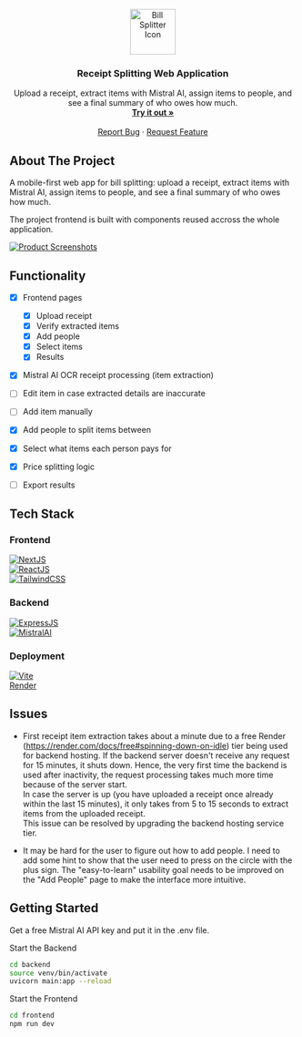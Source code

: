 <br />
<div align="center">
  <a href="bill-splitter-liart.vercel.app/scan">
    <img src="images/icon.png" alt="Bill Splitter Icon" width="80" height="80">
  </a>

  <h3 align="center">Receipt Splitting Web Application</h3>

  <p align="center">
    Upload a receipt, extract items with Mistral AI, assign items to people, and see a final summary of who owes how much.
    <br />
    <a href="bill-splitter-liart.vercel.app/scan"><strong>Try it out »</strong></a>
    <br />
    <br />
    <a href="https://github.com/othneildrew/Best-README-Template/issues/new?labels=bug&template=bug-report---.md">Report Bug</a>
    &middot;
    <a href="https://github.com/othneildrew/Best-README-Template/issues/new?labels=enhancement&template=feature-request---.md">Request Feature</a>
  </p>
</div>


## About The Project

A mobile-first web app for bill splitting: upload a receipt, extract items with Mistral AI, assign items to people, and see a final summary of who owes how much.

The project frontend is built with components reused accross the whole application.

[![Product Screenshots][product-screenshots]][product-url]


## Functionality

- [x] Frontend pages
    - [x] Upload receipt
    - [x] Verify extracted items
    - [x] Add people
    - [x] Select items
    - [x] Results
- [x] Mistral AI OCR receipt processing (item extraction)
- [ ] Edit item in case extracted details are inaccurate
- [ ] Add item manually
- [x] Add people to split items between
- [x] Select what items each person pays for
- [x] Price splitting logic
- [ ] Export results


## Tech Stack
### Frontend

[![NextJS][Next-badge]][Next-url]\
[![ReactJS][React-badge]][React-url]\
[![TailwindCSS][Tailwind-badge]][Tailwind-url]

### Backend

[![ExpressJS][Express-badge]][Express-url]\
[![MistralAI][Mistral-badge]][Mistral-url]

### Deployment

[![Vite][Vite-badge]][Vite-url]\
[Render][Render-url]


## Issues
* First receipt item extraction takes about a minute due to a free Render (https://render.com/docs/free#spinning-down-on-idle) tier being used for backend hosting. If the backend server doesn't receive any request for 15 minutes, it shuts down. Hence, the very first time the backend is used after inactivity, the request processing takes much more time because of the server start. <br/>In case the server is up (you have uploaded a receipt once already within the last 15 minutes), it only takes from 5 to 15 seconds to extract items from the uploaded receipt. <br/>This issue can be resolved by upgrading the backend hosting service tier.

* It may be hard for the user to figure out how to add people. I need to add some hint to show that the user need to press on the circle with the plus sign. The "easy-to-learn" usability goal needs to be improved on the "Add People" page to make the interface more intuitive.


## Getting Started

Get a free Mistral AI API key and put it in the .env file.

Start the Backend

```bash
cd backend
source venv/bin/activate
uvicorn main:app --reload
```

Start the Frontend

```bash
cd frontend
npm run dev
```


[product-screenshots]: images/product-screenshots.png
[product-url]: bill-splitter-liart.vercel.app/scan

[Next-badge]: https://img.shields.io/badge/next.js-000000?style=for-the-badge&logo=nextdotjs&logoColor=white
[Next-url]: https://nextjs.org/

[React-badge]: https://img.shields.io/badge/React-%2320232a.svg?style=for-the-badge&logo=react&logoColor=%2361DAFB
[React-url]: https://reactjs.org/

[Express-badge]: https://img.shields.io/badge/express.js-000000?style=for-the-badge&logo=express&logoColor=white
[Express-url]: https://expressjs.com/

[Tailwind-badge]: https://img.shields.io/badge/Tailwind_CSS-grey?style=for-the-badge&logo=tailwind-css&logoColor=38B2AC
[Tailwind-url]: https://tailwindcss.com/

[Mistral-badge]: https://img.shields.io/badge/Mistral%20AI-FA520F?style=for-the-badge&logo=mistral-ai&logoColor=fff
[Mistral-url]: https://mistral.ai/

[Vite-badge]: https://img.shields.io/badge/Vite-646CFF?style=for-the-badge&logo=vite&logoColor=fff
[Vite-url]: https://vite.dev/

[Render-url]: https://render.com/
